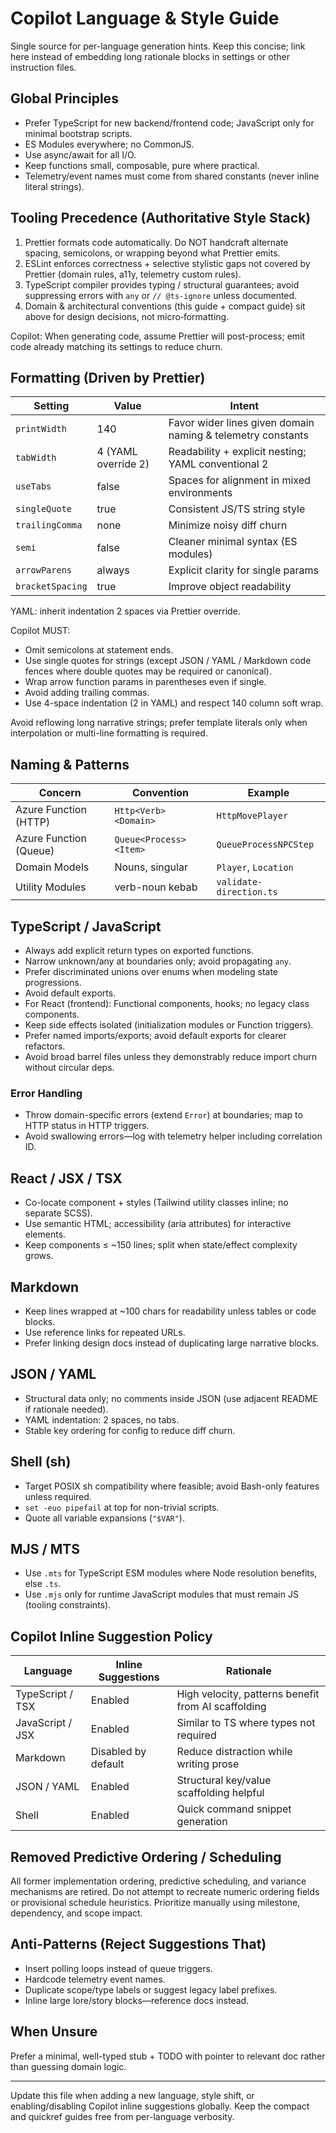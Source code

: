# Copilot Language & Style Guide

Single source for per-language generation hints. Keep this concise; link here instead of embedding long rationale blocks in settings or other instruction files.

## Global Principles

- Prefer TypeScript for new backend/frontend code; JavaScript only for minimal bootstrap scripts.
- ES Modules everywhere; no CommonJS.
- Use async/await for all I/O.
- Keep functions small, composable, pure where practical.
- Telemetry/event names must come from shared constants (never inline literal strings).

## Tooling Precedence (Authoritative Style Stack)

1. Prettier formats code automatically. Do NOT handcraft alternate spacing, semicolons, or wrapping beyond what Prettier emits.
2. ESLint enforces correctness + selective stylistic gaps not covered by Prettier (domain rules, a11y, telemetry custom rules).
3. TypeScript compiler provides typing / structural guarantees; avoid suppressing errors with `any` or `// @ts-ignore` unless documented.
4. Domain & architectural conventions (this guide + compact guide) sit above for design decisions, not micro‑formatting.

Copilot: When generating code, assume Prettier will post-process; emit code already matching its settings to reduce churn.

## Formatting (Driven by Prettier)

| Setting          | Value               | Intent                                                      |
| ---------------- | ------------------- | ----------------------------------------------------------- |
| `printWidth`     | 140                 | Favor wider lines given domain naming & telemetry constants |
| `tabWidth`       | 4 (YAML override 2) | Readability + explicit nesting; YAML conventional 2         |
| `useTabs`        | false               | Spaces for alignment in mixed environments                  |
| `singleQuote`    | true                | Consistent JS/TS string style                               |
| `trailingComma`  | none                | Minimize noisy diff churn                                   |
| `semi`           | false               | Cleaner minimal syntax (ES modules)                         |
| `arrowParens`    | always              | Explicit clarity for single params                          |
| `bracketSpacing` | true                | Improve object readability                                  |

YAML: inherit indentation 2 spaces via Prettier override.

Copilot MUST:

- Omit semicolons at statement ends.
- Use single quotes for strings (except JSON / YAML / Markdown code fences where double quotes may be required or canonical).
- Wrap arrow function params in parentheses even if single.
- Avoid adding trailing commas.
- Use 4-space indentation (2 in YAML) and respect 140 column soft wrap.

Avoid reflowing long narrative strings; prefer template literals only when interpolation or multi-line formatting is required.

## Naming & Patterns

| Concern                | Convention             | Example                 |
| ---------------------- | ---------------------- | ----------------------- |
| Azure Function (HTTP)  | `Http<Verb><Domain>`   | `HttpMovePlayer`        |
| Azure Function (Queue) | `Queue<Process><Item>` | `QueueProcessNPCStep`   |
| Domain Models          | Nouns, singular        | `Player`, `Location`    |
| Utility Modules        | verb-noun kebab        | `validate-direction.ts` |

## TypeScript / JavaScript

- Always add explicit return types on exported functions.
- Narrow unknown/any at boundaries only; avoid propagating `any`.
- Prefer discriminated unions over enums when modeling state progressions.
- Avoid default exports.
- For React (frontend): Functional components, hooks; no legacy class components.
- Keep side effects isolated (initialization modules or Function triggers).
- Prefer named imports/exports; avoid default exports for clearer refactors.
- Avoid broad barrel files unless they demonstrably reduce import churn without circular deps.

### Error Handling

- Throw domain-specific errors (extend `Error`) at boundaries; map to HTTP status in HTTP triggers.
- Avoid swallowing errors—log with telemetry helper including correlation ID.

## React / JSX / TSX

- Co-locate component + styles (Tailwind utility classes inline; no separate SCSS).
- Use semantic HTML; accessibility (aria attributes) for interactive elements.
- Keep components ≤ ~150 lines; split when state/effect complexity grows.

## Markdown

- Keep lines wrapped at ~100 chars for readability unless tables or code blocks.
- Use reference links for repeated URLs.
- Prefer linking design docs instead of duplicating large narrative blocks.

## JSON / YAML

- Structural data only; no comments inside JSON (use adjacent README if rationale needed).
- YAML indentation: 2 spaces, no tabs.
- Stable key ordering for config to reduce diff churn.

## Shell (sh)

- Target POSIX sh compatibility where feasible; avoid Bash-only features unless required.
- `set -euo pipefail` at top for non-trivial scripts.
- Quote all variable expansions (`"$VAR"`).

## MJS / MTS

- Use `.mts` for TypeScript ESM modules where Node resolution benefits, else `.ts`.
- Use `.mjs` only for runtime JavaScript modules that must remain JS (tooling constraints).

## Copilot Inline Suggestion Policy

| Language         | Inline Suggestions  | Rationale                                           |
| ---------------- | ------------------- | --------------------------------------------------- |
| TypeScript / TSX | Enabled             | High velocity, patterns benefit from AI scaffolding |
| JavaScript / JSX | Enabled             | Similar to TS where types not required              |
| Markdown         | Disabled by default | Reduce distraction while writing prose              |
| JSON / YAML      | Enabled             | Structural key/value scaffolding helpful            |
| Shell            | Enabled             | Quick command snippet generation                    |

## Removed Predictive Ordering / Scheduling

All former implementation ordering, predictive scheduling, and variance mechanisms are retired. Do not attempt to recreate numeric ordering fields or provisional schedule heuristics. Prioritize manually using milestone, dependency, and scope impact.

## Anti-Patterns (Reject Suggestions That)

- Insert polling loops instead of queue triggers.
- Hardcode telemetry event names.
- Duplicate scope/type labels or suggest legacy label prefixes.
- Inline large lore/story blocks—reference docs instead.

## When Unsure

Prefer a minimal, well-typed stub + TODO with pointer to relevant doc rather than guessing domain logic.

---

Update this file when adding a new language, style shift, or enabling/disabling Copilot inline suggestions globally. Keep the compact and quickref guides free from per-language verbosity.

